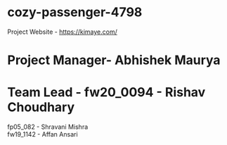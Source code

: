 # cozy-passenger-4798

Project Website - https://kimaye.com/

# Project Manager- Abhishek Maurya

# Team Lead - fw20_0094 - Rishav Choudhary	

fp05_082 - Shravani Mishra	
fw19_1142 - Affan Ansari			
